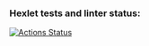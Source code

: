 ### Hexlet tests and linter status:
[![Actions Status](https://github.com/vikatresk/python-project-49/workflows/hexlet-check/badge.svg)](https://github.com/vikatresk/python-project-49/actions)
